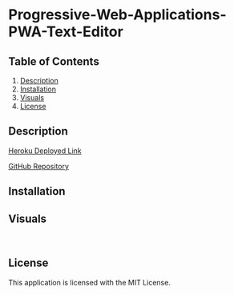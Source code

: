 # Progressive-Web-Applications-PWA-Text-Editor
## Table of Contents
1. [Description](#description)
2. [Installation](#installation)
3. [Visuals](#visuals)
4. [License](#license)

## Description
[Heroku Deployed Link]()

[GitHub Repository]()



## Installation
<!-- Run 'npm i' within the console, located at the root level of the directory. This will pull in the necessary node modules/packages.

Once necessary dependencies are installed, "npm run start" (or 'nodemon server.js" if you have nodemon installed) in the console. 

This will open a port at localhost:3001, accessible when 'localhost:3001' searched in browser, or when opened via Insomnia as demonstrated in the video link provided.

The attached video walkthrough will demonstrate the application's functionality by running through CRUD operations (Create, Read, Update, and Delete) as they pertain to a NoSQL type social network. -->
## Visuals
![]()
![]()
![]()
## License
This application is licensed with the MIT License.